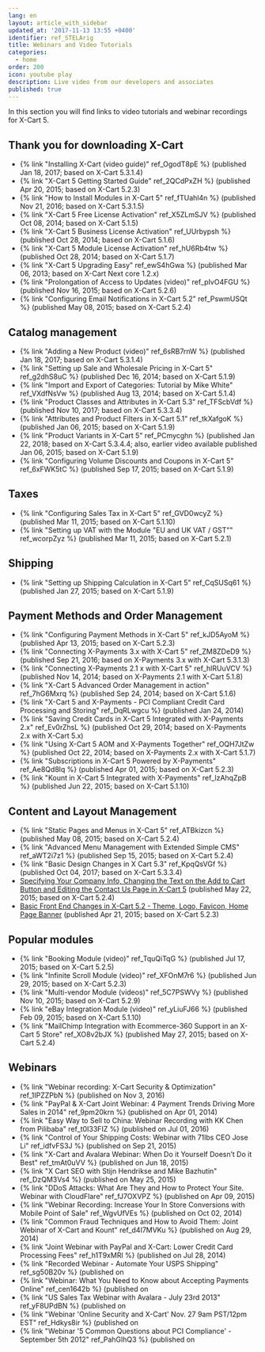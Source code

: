 ```yaml
---
lang: en
layout: article_with_sidebar
updated_at: '2017-11-13 13:55 +0400'
identifier: ref_STELArig
title: Webinars and Video Tutorials
categories:
  - home
order: 200
icon: youtube play
description: Live video from our developers and associates
published: true
---
```


In this section you will find links to video tutorials and webinar recordings for X-Cart 5.

## Thank you for downloading X-Cart

*   {% link "Installing X-Cart (video guide)" ref_OgodT8pE %} (published Jan 18, 2017; based on X-Cart 5.3.1.4)
*   {% link "X-Cart 5 Getting Started Guide" ref_2QCdPxZH %} (published Apr 20, 2015; based on X-Cart 5.2.3)
*   {% link "How to Install Modules in X-Cart 5" ref_fTUahl4n %} (published Nov 21, 2016; based on X-Cart 5.3.1.5)
*   {% link "X-Cart 5 Free License Activation" ref_X5ZLmSJV %} (published Oct 08, 2014; based on X-Cart 5.1.5)
*   {% link "X-Cart 5 Business License Activation" ref_UUrbypsh %} (published Oct 28, 2014; based on X-Cart 5.1.6)
*   {% link "X-Cart 5 Module License Activation" ref_hU6Rb4tw %} (published Oct 28, 2014; based on X-Cart 5.1.7)
*   {% link "X-Cart 5 Upgrading Easy" ref_ewS4hGwa %} (published Mar 06, 2013; based on X-Cart Next core 1.2.x)
*   {% link "Prolongation of Access to Updates (video)" ref_pIvO4FGU %} (published Nov 16, 2015; based on X-Cart 5.2.6)
*   {% link "Configuring Email Notifications in X-Cart 5.2" ref_PswmUSQt %} (published May 08, 2015; based on X-Cart 5.2.4)

## Catalog management

*   {% link "Adding a New Product (video)" ref_6sRB7rnW %} (published Jan 18, 2017; based on X-Cart 5.3.1.4)
*   {% link "Setting up Sale and Wholesale Pricing in X-Cart 5" ref_g2dhS8uC %} (published Dec 16, 2014; based on X-Cart 5.1.9)
*   {% link "Import and Export of Categories: Tutorial by Mike White" ref_VXdfNsVw %} (published Aug 13, 2014; based on X-Cart 5.1.4)
*   {% link "Product Classes and Attributes in X-Cart 5.3" ref_TFScbVdf %} (published Nov 10, 2017; based on X-Cart 5.3.3.4)
*   {% link "Attributes and Product Filters in X-Cart 5.1" ref_tkXafgoK %} (published Jan 06, 2015; based on X-Cart 5.1.9)
*   {% link "Product Variants in X-Cart 5" ref_PCmycghn %} (published Jan 22, 2018; based on X-Cart 5.3.4.4; also, earlier video available published Jan 06, 2015; based on X-Cart 5.1.9)
*   {% link "Configuring Volume Discounts and Coupons in X-Cart 5" ref_6xFWK5tC %} (published Sep 17, 2015; based on X-Cart 5.1.9)

## Taxes

*   {% link "Configuring Sales Tax in X-Cart 5" ref_GVD0wcyZ %} (published Mar 11, 2015; based on X-Cart 5.1.10)
*   {% link "Setting up VAT with the Module "EU and UK VAT / GST"" ref_wcorpZyz %} (published Mar 11, 2015; based on X-Cart 5.2.1)

## Shipping

*   {% link "Setting up Shipping Calculation in X-Cart 5" ref_CqSUSq61 %} (published Jan 27, 2015; based on X-Cart 5.1.9)

## Payment Methods and Order Management

*   {% link "Configuring Payment Methods in X-Cart 5" ref_kJD5AyoM %} (published Apr 13, 2015; based on X-Cart 5.2.3)
*   {% link "Connecting X-Payments 3.x with X-Cart 5" ref_ZM8ZDeD9 %} (published Sep 21, 2016; based on X-Payments 3.x with X-Cart 5.3.1.3)
*   {% link "Connecting X-Payments 2.1 x with X-Cart 5" ref_hlRUuVCV %} (published Nov 14, 2014; based on X-Payments 2.1 with X-Cart 5.1.8) 
*   {% link "X-Cart 5 Advanced Order Management in action" ref_7hG6Mxrq %} (published Sep 24, 2014; based on X-Cart 5.1.6) 
*   {% link "X-Cart 5 and X-Payments - PCI Compliant Credit Card Processing and Storing" ref_DqRLwgcu %} (published Jan 24, 2014) 
*   {% link "Saving Credit Cards in X-Cart 5 Integrated with X-Payments 2.x" ref_Ev0rZhsL %} (published Oct 29, 2014; based on X-Payments 2.x with X-Cart 5.х) 
*   {% link "Using X-Cart 5 AOM and X-Payments Together" ref_OQH7JtZw %} (published Oct 22, 2014; based on X-Payments 2.x with X-Cart 5.1.7) 
*   {% link "Subscriptions in X-Cart 5 Powered by X-Payments" ref_Ae8Qd8lq %} (published Apr 01, 2015; based on X-Cart 5.2.3) 
*   {% link "Kount in X-Cart 5 Integrated with X-Payments" ref_lzAhqZpB %} (published Jun 22, 2015; based on X-Cart 5.1.10) 

## Content and Layout Management

*   {% link "Static Pages and Menus in X-Cart 5" ref_ATBkizcn %} (published May 08, 2015; based on X-Cart 5.2.4) 
*   {% link "Advanced Menu Management with Extended Simple CMS" ref_aWT2i7z1 %} (published Sep 15, 2015; based on X-Cart 5.2.4) 
*   {% link "Basic Design Changes in X Cart 5.3" ref_KpqQsVGf %} (published Oct 04, 2017; based on X-Cart 5.3.3.4) 
*   [Specifying Your Company Info, Changing the Text on the Add to Cart Button and Editing the Contact Us Page in X-Cart 5](http://devs.x-cart.com/en/webinars_and_video_tutorials/specifying_your_company_info__changing_the_text_on_the_add_to_cart_button_and_editing_the_contact_us_page_in_x-cart_5.html) (published May 22, 2015; based on X-Cart 5.2.4) 
*   [Basic Front End Changes in X-Cart 5.2 - Theme, Logo, Favicon, Home Page Banner](http://devs.x-cart.com/en/webinars_and_video_tutorials/basic_front-end_changes_in_x-cart_5.2_-_theme__logo__favicon__home_page_banner.html) (published Apr 21, 2015; based on X-Cart 5.2.3) 

## Popular modules

*   {% link "Booking Module (video)" ref_TquQiTqG %} (published Jul 17, 2015; based on X-Cart 5.2.5) 
*   {% link "Infinite Scroll Module (video)" ref_XFOnM7r6 %} (published Jun 29, 2015; based on X-Cart 5.2.3) 
*   {% link "Multi-vendor Module (videos)" ref_5C7PSWVy %} (published Nov 10, 2015; based on X-Cart 5.2.9) 
*   {% link "eBay Integration Module (video)" ref_yLiuFJ66 %} (published Feb 09, 2015; based on X-Cart 5.1.10) 
*   {% link "MailChimp Integration with Ecommerce-360 Support in an X-Cart 5 Store" ref_XO8v2bJX %} (published May 27, 2015; based on X-Cart 5.2.4) 

## Webinars

*   {% link "Webinar recording: X-Cart Security & Optimization" ref_1IPZZPbN %} (published on Nov 3, 2016)
*   {% link "PayPal & X-Cart Joint Webinar: 4 Payment Trends Driving More Sales in 2014" ref_9pm20krn %} (published on Apr 01, 2014)
*   {% link "Easy Way to Sell to China: Webinar Recording with KK Chen from Pilibaba" ref_t0I33FIZ %} (published on Jul 01, 2016)
*   {% link "Control of Your Shipping Costs: Webinar with 71lbs CEO Jose Li" ref_idfvFS3J %} (published on Sep 21, 2015)
*   {% link "X-Cart and Avalara Webinar: When Do it Yourself Doesn’t Do it Best" ref_tmAt0uVV %} (published on Jun 18, 2015)
*   {% link "X Cart SEO with Stijn Hendrikse and Mike Bazhutin" ref_DzQM3Vs4 %} (published on May 25, 2015)
*   {% link "DDoS Attacks: What Are They and How to Protect Your Site. Webinar with CloudFlare" ref_fJ7OXVPZ %} (published on Apr 09, 2015)
*   {% link "Webinar Recording: Increase Your In Store Conversions with Mobile Point of Sale" ref_WgvUfVEs %} (published on Oct 02, 2014)
*   {% link "Common Fraud Techniques and How to Avoid Them: Joint Webinar of X-Cart and Kount" ref_d4I7MVKu %} (published on Aug 29, 2014)
*   {% link "Joint Webinar with PayPal and X-Cart: Lower Credit Card Processing Fees" ref_h1T9xMRl %} (published on Jul 28, 2014)
*   {% link "Recorded Webinar - Automate Your USPS Shipping" ref_sg50B20v %} (published on
*   {% link "Webinar: What You Need to Know about Accepting Payments Online" ref_cen1642b %} (published on
*   {% link "US Sales Tax Webinar with Avalara - July 23rd 2013" ref_yF8UPdBN %} (published on
*   {% link "Webinar 'Online Security and X-Cart' Nov. 27 9am PST/12pm EST" ref_Hdkys8ir %} (published on
*   {% link "Webinar '5 Common Questions about PCI Compliance' - September 5th 2012" ref_PahGlhQ3 %} (published on
